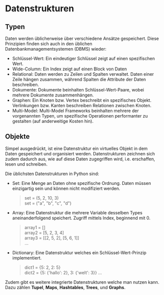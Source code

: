 # Datenstrukturen

## Typen
Daten werden üblicherweise über verschiedene Ansätze gespeichert. Diese Prinzipien finden sich auch in den üblichen Datenbankmanagementsystemen (DBMS) wieder:
- Schlüssel-Wert: Ein eindeutiger Schlüssel zeigt auf einen spezifischen Wert.
- Wide-Column: Ein Index zeigt auf einen Block von Daten
- Relational: Daten werden zu Zeilen und Spalten verwaltet. Daten einer Zeile hängen zusammen, während Spalten die Attribute der Daten beschreiben.
- Dokumente: Dokumente beinhalten Schlüssel-Wert-Paare, wobei mehrere Dokumente zusammenhängen.
- Graphen: Ein Knoten bzw. Vertex beschreibt ein spezifisches Objekt. Verlinkungen bzw. Kanten beschreiben Relationen zwischen Knoten.
- Multi-Model: Multi-Model Frameworks beinhalten mehrere der vorgenannten Typen, um spezifische Operationen performanter zu gestalten (auf anderweitige Kosten hin).

## Objekte
Simpel ausgedrückt, ist eine Datenstruktur ein virtuelles Objekt in dem Daten gespeichert und organisiert werden.
Datenstrukturen zeichnen sich zudem dadurch aus, wie auf diese Daten zugegriffen wird, i.e. erschaffen, lesen und schreiben.

Die üblichsten Datenstrukturen in Python sind:
  - Set: Eine Menge an Daten ohne spezifische Ordnung. Daten müssen einzigartig sein und können nicht modifiziert werden.
    > set = (5, 2, 10, 3)\
    > set = ("a", "b", "c", "d")
  - Array: Eine Datenstruktur die mehrere Variable desselben Types aneinanderfolgend speichert. Zugriff mittels Index, beginnend mit 0.
    > array1 = []\
    > array2 = [5, 2, 3, 4]\
    > array3 = [[2, 5, 2], [5, 6, 1]]\
    > ...
  - Dictionary: Eine Datenstruktur welches ein Schlüssel-Wert-Prinzip implementiert.
    > dict1 = {5: 2, 2: 5}\
    > dict2 = {5: {'hallo': 2}, 3: {'welt': 3}}
    > ...

Zudem gibt es weitere integrierte Datenstrukturen welche man nutzen kann.
Dazu zählen **Tupel**, **Maps**, **Hashtables**, **Trees**, und **Graphs**.

